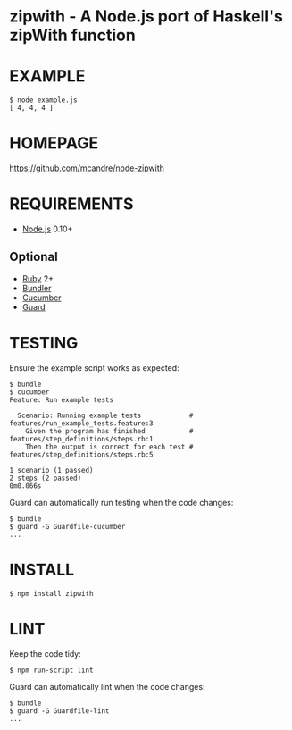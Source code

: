 # zipwith - A Node.js port of Haskell's zipWith function

# EXAMPLE

    $ node example.js
    [ 4, 4, 4 ]

# HOMEPAGE

https://github.com/mcandre/node-zipwith

# REQUIREMENTS

* [Node.js](http://nodejs.org/) 0.10+

## Optional

* [Ruby](https://www.ruby-lang.org/) 2+
* [Bundler](http://bundler.io/)
* [Cucumber](http://cukes.info/)
* [Guard](http://guardgem.org/)

# TESTING

Ensure the example script works as expected:

    $ bundle
    $ cucumber
    Feature: Run example tests

      Scenario: Running example tests            # features/run_example_tests.feature:3
        Given the program has finished           # features/step_definitions/steps.rb:1
        Then the output is correct for each test # features/step_definitions/steps.rb:5

    1 scenario (1 passed)
    2 steps (2 passed)
    0m0.066s

Guard can automatically run testing when the code changes:

    $ bundle
    $ guard -G Guardfile-cucumber
    ...

# INSTALL

    $ npm install zipwith

# LINT

Keep the code tidy:

    $ npm run-script lint

Guard can automatically lint when the code changes:

    $ bundle
    $ guard -G Guardfile-lint
    ...
